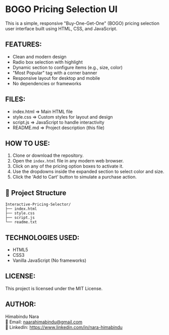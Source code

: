 BOGO Pricing Selection UI
==========================

This is a simple, responsive "Buy-One-Get-One" (BOGO) pricing selection user interface built using HTML, CSS, and JavaScript.

FEATURES:
---------
- Clean and modern design
- Radio box selection with highlight
- Dynamic section to configure items (e.g., size, color)
- "Most Popular" tag with a corner banner
- Responsive layout for desktop and mobile
- No dependencies or frameworks

FILES:
------
- index.html     => Main HTML file
- style.css      => Custom styles for layout and design
- script.js      => JavaScript to handle interactivity
- README.md     => Project description (this file)

HOW TO USE:
-----------
1. Clone or download the repository.
2. Open the `index.html` file in any modern web browser.
3. Click on any of the pricing option boxes to activate it.
4. Use the dropdowns inside the expanded section to select color and size.
5. Click the 'Add to Cart' button to simulate a purchase action.


## 📁 Project Structure

```plaintext
Interactive-Pricing-Selector/
├── index.html
├── style.css
├── script.js
└── readme.txt
```

TECHNOLOGIES USED:
------------------
- HTML5
- CSS3
- Vanilla JavaScript (No frameworks)

LICENSE:
--------
This project is licensed under the MIT License.

AUTHOR:
-------
Himabindu Nara  
📧 Email: naarahimabindu@gmail.com  
🔗 LinkedIn: https://www.linkedin.com/in/nara-himabindu
